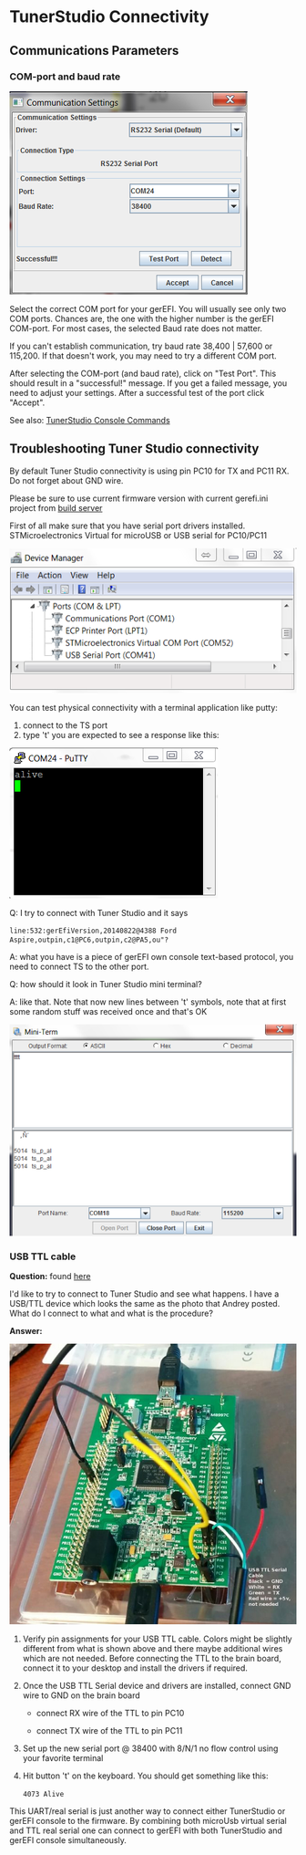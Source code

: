 # TunerStudio Connectivity

## Communications Parameters

### COM-port and baud rate

![Communication Settings](Images/communication_settings.png)

Select the correct COM port for your gerEFI. You will usually see only two COM ports. Chances are, the one with the higher number is the gerEFI COM-port. For most cases, the selected Baud rate does not matter.

If you can't establish communication, try baud rate 38,400 | 57,600 or 115,200. If that doesn't work, you may need to try a different COM port.

After selecting the COM-port (and baud rate), click on "Test Port". This should result in a "successful!" message. If you get a failed message, you need to adjust your settings. After a successful test of the port click "Accept".

See also: [TunerStudio Console Commands](Dev-Console-Commands#tuner-studio)

## Troubleshooting Tuner Studio connectivity

By default Tuner Studio connectivity is using pin PC10 for TX and PC11 RX. Do not forget about GND wire.

Please be sure to use current firmware version with current gerefi.ini project from [build server](http://gerefi.com/build_server/gerefi_firmware.zip)

First of all make sure that you have serial port drivers installed. STMicroelectronics Virtual for microUSB or USB serial for PC10/PC11

![Device Manager Ports](Images/device_manager_ports.png)

You can test physical connectivity with a terminal application like putty:

1. connect to the TS port
2. type 't'
you are expected to see a response like this:

![Expected Response](Images/response.png)

Q: I try to connect with Tuner Studio and it says

```text
line:532:gerEfiVersion,20140822@4388 Ford
Aspire,outpin,c1@PC6,outpin,c2@PA5,ou"?
```

A: what you have is a piece of gerEFI own console text-based protocol, you need to connect TS to the other port.

Q: how should it look in Tuner Studio mini terminal?

A: like that. Note that now new lines between 't' symbols, note that at first some random stuff was received once and that's OK

![TunerStudio Mini Terminal](Images/ts_mini_terminal.png)

### USB TTL cable

**Question:** found [here](http://gerefi.com/forum/viewtopic.php?f=5&t=210&start=29)

I'd like to try to connect to Tuner Studio and see what happens. I have a USB/TTL device which looks the same as the photo that Andrey posted. What do I connect to what and what is the procedure?

**Answer:**

![Serial Cable Connection](Images/615px-SerialCableConnection.jpg)

1. Verify pin assignments for your USB TTL cable.  Colors might be slightly different from what is shown above and there maybe additional wires which are not needed.  Before connecting the TTL to the brain board, connect it to your desktop and install the drivers if required.

2. Once the USB TTL Serial device and drivers are installed, connect GND wire to GND on the brain board

   * connect RX wire of the TTL to pin PC10

   * connect TX wire of the TTL to pin PC11

3. Set up the new serial port @ 38400 with 8/N/1 no flow control using your favorite terminal

4. Hit button 't' on the keyboard. You should get something like this:

   `4073 Alive`

This UART/real serial is just another way to connect either TunerStudio or gerEFI console to the firmware. By combining both microUsb virtual serial and TTL real serial one can connect to gerEFI with both TunerStudio and gerEFI console simultaneously.
